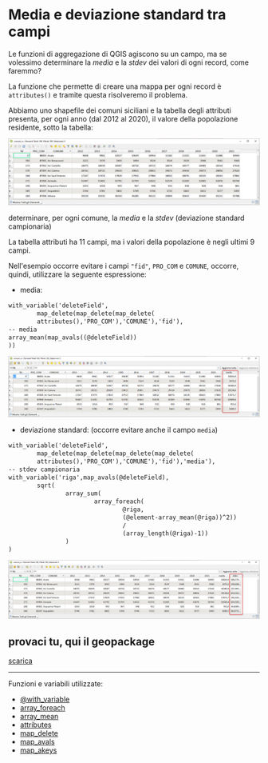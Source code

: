 # Media e deviazione standard tra campi

Le funzioni di aggregazione di QGIS agiscono su un campo, ma se volessimo determinare la _media_ e la _stdev_ dei valori di ogni record, come faremmo?

La funzione che permette di creare una mappa per ogni record è `attributes()` e tramite questa risolveremo il problema.

Abbiamo uno shapefile dei comuni siciliani e la tabella degli attributi presenta, per ogni anno (dal 2012 al 2020), il valore della popolazione residente, sotto la tabella:

![](../img/esempi/media_stdev_tra_campi/img_01.png)

determinare, per ogni comune, la _media_ e la _stdev_ (deviazione standard campionaria)

La tabella attributi ha 11 campi, ma i valori della popolazione è negli ultimi 9 campi.

Nell'esempio occorre evitare i campi `"fid"`, `PRO_COM` e `COMUNE`, occorre, quindi, utilizzare la seguente espressione:

- media:

```
with_variable('deleteField',
        map_delete(map_delete(map_delete(
        attributes(),'PRO_COM'),'COMUNE'),'fid'),
-- media
array_mean(map_avals((@deleteField))
))
```

![](../img/esempi/media_stdev_tra_campi/img_02.png)

- deviazione standard: (occorre evitare anche il campo `media`)

```
with_variable('deleteField',
        map_delete(map_delete(map_delete(map_delete(
        attributes(),'PRO_COM'),'COMUNE'),'fid'),'media'),
-- stdev campionaria
with_variable('riga',map_avals(@deleteField),
        sqrt(
                array_sum(
                        array_foreach(
                                @riga,
                                (@element-array_mean(@riga))^2))
                                /
                                (array_length(@riga)-1))
                )
)
```

![](../img/esempi/media_stdev_tra_campi/img_03.png)

## provaci tu, qui il geopackage

[scarica](../prova_tu/comuni_rs.gpkg)

---

Funzioni e variabili utilizzate:

* [@with_variable](../gr_funzioni/variabili/with_variable.md)
* [array_foreach](../gr_funzioni/array/array_unico.md#foreach)
* [array_mean](../gr_funzioni/array/array_unico.md#array_mean)
* [attributes](../gr_funzioni/record_e_attributi/record_e_attributi_unico.md#attributes)
* [map_delete](../gr_funzioni/maps/maps_unico.md#map_delete)
* [map_avals](../gr_funzioni/maps/maps_unico.md#map_avals)
* [map_akeys](../gr_funzioni/maps/maps_unico.md#map_akeys)

